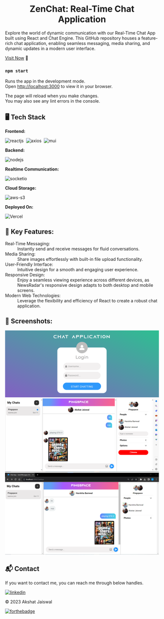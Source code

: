 <h1 align="center">ZenChat: Real-Time Chat Application</h1>

<p>Explore the world of dynamic communication with our Real-Time Chat App built using React and Chat Engine. This GitHub repository houses a feature-rich chat application, enabling seamless messaging, media sharing, and dynamic updates in a modern user interface. </p>

[Visit Now](https://zethyst.github.io/ChatApp/) 🚀
### `npm start`

Runs the app in the development mode.\
Open [http://localhost:3000](http://localhost:3000) to view it in your browser.

The page will reload when you make changes.\
You may also see any lint errors in the console.

## 🖥️ Tech Stack
**Frontend:**

![reactjs](https://img.shields.io/badge/React-20232A?style=for-the-badge&logo=react&logoColor=61DAFB)&nbsp;
![axios](https://img.shields.io/badge/Axios-20232A?style=for-the-badge&logo=axios&logoColor=61DAFB)&nbsp;
![mui](https://img.shields.io/badge/Material--UI-0081CB?style=for-the-badge&logo=material-ui&logoColor=white)&nbsp;

**Backend:**

![nodejs](https://img.shields.io/badge/Node.js-43853D?style=for-the-badge&logo=node.js&logoColor=white)&nbsp;
<!-- ![nextjs](https://img.shields.io/badge/Node.js-43853D?style=for-the-badge&logo=node.js&logoColor=white)&nbsp; -->

**Realtime Communication:**

![socketio](https://img.shields.io/badge/Socket.io-010101?&style=for-the-badge&logo=Socket.io&logoColor=white)

**Cloud Storage:**

![aws-s3](https://img.shields.io/badge/Amazon_AWS-FF9900?style=for-the-badge&logo=amazonaws&logoColor=white)

**Deployed On:**

![Vercel](https://img.shields.io/badge/GitHub-100000?style=for-the-badge&logo=github&logoColor=white)

## 📌 Key Features:
<dl>
<dt>Real-Time Messaging:</dt><dd> Instantly send and receive messages for fluid conversations.</dd>

<dt>Media Sharing:</dt><dd> Share images effortlessly with built-in file upload functionality.</dd>

<dt>User-Friendly Interface:</dt><dd> Intuitive design for a smooth and engaging user experience.</dd>

<dt>Responsive Design:</dt><dd> Enjoy a seamless viewing experience across different devices, as NewsRadar's responsive design adapts to both desktop and mobile screens.</dd>

<dt>Modern Web Technologies:</dt><dd> Leverage the flexibility and efficiency of React to create a robust chat application.</dd>
</dl>

## 📌 Screenshots:
![Login](/img/Login.png)
![MyMessage](/img/My_Chat.png)
![TheirMessage](/img/Their_Chat.png)


<h2>📬 Contact</h2>

If you want to contact me, you can reach me through below handles.

[![linkedin](https://img.shields.io/badge/LinkedIn-0077B5?style=for-the-badge&logo=linkedin&logoColor=white)](https://www.linkedin.com/in/akshat-jaiswal-4664a2197)

© 2023 Akshat Jaiswal

[![forthebadge](https://forthebadge.com/images/badges/built-with-love.svg)](https://forthebadge.com)


